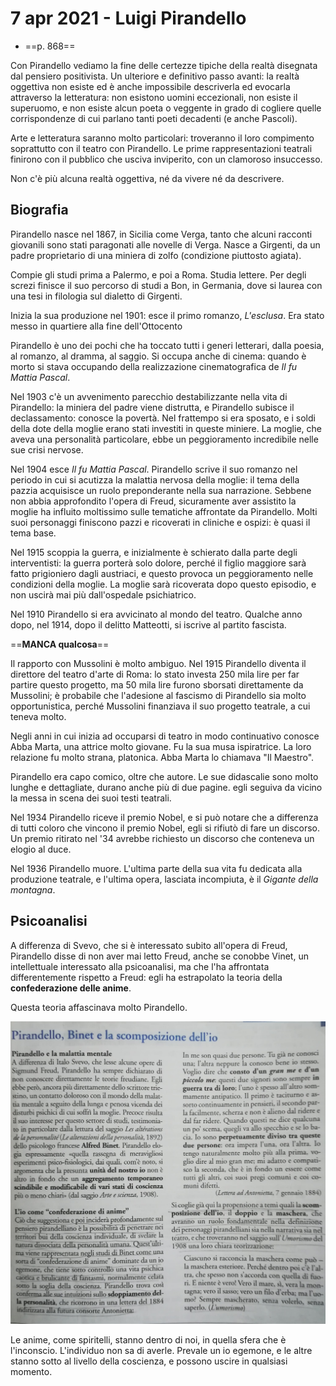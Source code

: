 # 7 apr 2021 - Luigi Pirandello
- ==p. 868==

Con Pirandello vediamo la fine delle certezze tipiche della realtà disegnata dal pensiero positivista.
Un ulteriore e definitivo passo avanti: la realtà oggettiva non esiste ed è anche impossibile descriverla ed evocarla attraverso la letteratura: non esistono uomini eccezionali, non esiste il superuomo, e non esiste alcun poeta o veggente in grado di cogliere quelle corrispondenze di cui parlano tanti poeti decadenti (e anche Pascoli).

Arte e letteratura saranno molto particolari: troveranno il loro compimento soprattutto con il teatro con Pirandello. Le prime rappresentazioni teatrali finirono con il pubblico che usciva inviperito, con un clamoroso insuccesso.

Non c'è più alcuna realtà oggettiva, né da vivere né da descrivere.

## Biografia

Pirandello nasce nel 1867, in Sicilia come Verga, tanto che alcuni racconti giovanili sono stati paragonati alle novelle di Verga.
Nasce a Girgenti, da un padre proprietario di una miniera di zolfo (condizione piuttosto agiata).

Compie gli studi prima a Palermo, e poi a Roma. Studia lettere.
Per degli screzi finisce il suo percorso di studi a Bon, in Germania, dove si laurea con una tesi in filologia sul dialetto di Girgenti.

Inizia la sua produzione nel 1901: esce il primo romanzo, _L'esclusa_. Era stato messo in quartiere alla fine dell'Ottocento

Pirandello è uno dei pochi che ha toccato tutti i generi letterari, dalla poesia, al romanzo, al dramma, al saggio. Si occupa anche di cinema: quando è morto si stava occupando della realizzazione cinematografica de _Il fu Mattia Pascal_.

Nel 1903 c'è un avvenimento parecchio destabilizzante nella vita di Pirandello: la miniera del padre viene distrutta, e Pirandello subisce il declassamento: conosce la povertà. Nel frattempo si era sposato, e i soldi della dote della moglie erano stati investiti in queste miniere.
La moglie, che aveva una personalità particolare, ebbe un peggioramento incredibile nelle sue crisi nervose.

Nel 1904 esce _Il fu Mattia Pascal_. Pirandello scrive il suo romanzo nel periodo in cui si acutizza la malattia nervosa della moglie: il tema della pazzia acquisisce un ruolo preponderante nella sua narrazione.
Sebbene non abbia approfondito l'opera di Freud, sicuramente aver assistito la moglie ha influito moltissimo sulle tematiche affrontate da Pirandello. Molti suoi personaggi finiscono pazzi e ricoverati in cliniche e ospizi: è quasi il tema base.

Nel 1915 scoppia la guerra, e inizialmente è schierato dalla parte degli interventisti: la guerra porterà solo dolore, perché il figlio maggiore sarà fatto prigioniero dagli austriaci, e questo provoca un peggioramento nelle condizioni della moglie.
La moglie sarà ricoverata dopo questo episodio, e non uscirà mai più dall'ospedale psichiatrico.

Nel 1910 Pirandello si era avvicinato al mondo del teatro.
Qualche anno dopo, nel 1914, dopo il delitto Matteotti, si iscrive al partito fascista.

==**MANCA qualcosa**==

Il rapporto con Mussolini è molto ambiguo. Nel 1915 Pirandello diventa il direttore del teatro d'arte di Roma: lo stato investa 250 mila lire per far partire questo progetto, ma 50 mila lire furono sborsati direttamente da Mussolini; è probabile che l'adesione al fascismo di Pirandello sia molto opportunistica, perché Mussolini finanziava il suo progetto teatrale, a cui teneva molto.

Negli anni in cui inizia ad occuparsi di teatro in modo continuativo conosce Abba Marta, una attrice molto giovane. Fu la sua musa ispiratrice.
La loro relazione fu molto strana, platonica. Abba Marta lo chiamava "Il Maestro".

Pirandello era capo comico, oltre che autore. Le sue didascalie sono molto lunghe e dettagliate, durano anche più di due pagine. egli seguiva da vicino la messa in scena dei suoi testi teatrali.

Nel 1934 Pirandello riceve il premio Nobel, e si può notare che a differenza di tutti coloro che vincono il premio Nobel, egli si rifiutò di fare un discorso.
Un premio ritirato nel '34 avrebbe richiesto un discorso che conteneva un elogio al duce.

Nel 1936 Pirandello muore. L'ultima parte della sua vita fu dedicata alla produzione teatrale, e l'ultima opera, lasciata incompiuta, è il _Gigante della montagna_.

## Psicoanalisi

A differenza di Svevo, che si è interessato subito all'opera di Freud, Pirandello disse di non aver mai letto Freud, anche se conobbe Vinet, un intellettuale interessato alla psicoanalisi, ma che l'ha affrontata differentemente rispetto a Freud: egli ha estrapolato la teoria della **confederazione delle anime**.

Questa teoria affascinava molto Pirandello.

![Pirandello Binet](/assets/Pirandello%20Binet.jpeg)

Le anime, come spiritelli, stanno dentro di noi, in quella sfera che è l'inconscio. L'individuo non sa di averle. Prevale un io egemone, e le altre stanno sotto al livello della coscienza, e possono uscire in qualsiasi momento.
